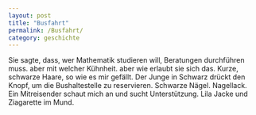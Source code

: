 ```yaml
---
layout: post
title: "Busfahrt"
permalink: /Busfahrt/
category: geschichte
---
```

Sie sagte, dass, wer Mathematik studieren will,
Beratungen durchführen muss.
aber mit welcher Kühnheit.
aber wie erlaubt sie sich das.
Kurze, schwarze Haare, so wie es mir gefällt.
Der Junge in Schwarz drückt den Knopf, um die Bushaltestelle zu reservieren.
Schwarze Nägel. Nagellack.
Ein Mitreisender schaut mich an und sucht Unterstützung.
Lila Jacke und Ziagarette im Mund.
